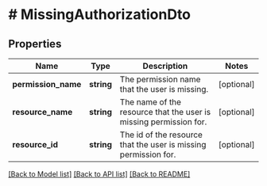 # # MissingAuthorizationDto

## Properties

Name | Type | Description | Notes
------------ | ------------- | ------------- | -------------
**permission_name** | **string** | The permission name that the user is missing. | [optional] 
**resource_name** | **string** | The name of the resource that the user is missing permission for. | [optional] 
**resource_id** | **string** | The id of the resource that the user is missing permission for. | [optional] 

[[Back to Model list]](../../README.md#documentation-for-models) [[Back to API list]](../../README.md#documentation-for-api-endpoints) [[Back to README]](../../README.md)


